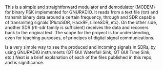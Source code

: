 This is a simple and straightforward modulator and demodulator (MODEM) for binary FSK implemented for GNURADIO. 
It reads from a text file (txt) and transmit binary data around a certain frequency, through and SDR capable of transmiting signals (PlutoSDR, HackRF, LimeSDR, etc).
On the other side, another SDR (rtl-sdr family is sufficient) receives the data and recovers back to the original text.
The scope for the proyect is for understending, even for teaching purposes, of principes of digital signal communications.

Is a very simple way to see the produced and incoming signals in SDRs, by using GNURADIO instruments (QT GUI Waterfall Sink, QT GUI Time Sink, etc.)
Next is a brief explanation of each of the files published in this repo, and is significance.
